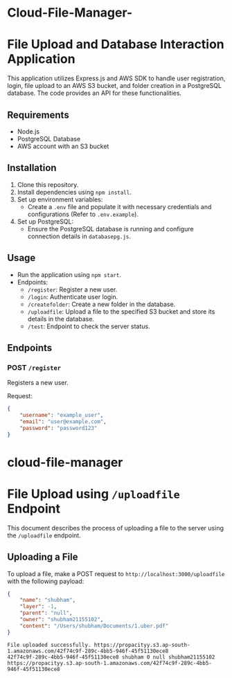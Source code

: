 # Cloud-File-Manager-

# File Upload and Database Interaction Application

This application utilizes Express.js and AWS SDK to handle user registration, login, file upload to an AWS S3 bucket, and folder creation in a PostgreSQL database. The code provides an API for these functionalities.

## Requirements

- Node.js
- PostgreSQL Database
- AWS account with an S3 bucket

## Installation

1. Clone this repository.
2. Install dependencies using `npm install`.
3. Set up environment variables:
   - Create a `.env` file and populate it with necessary credentials and configurations (Refer to `.env.example`).
4. Set up PostgreSQL:
   - Ensure the PostgreSQL database is running and configure connection details in `databasepg.js`.

## Usage

- Run the application using `npm start`.
- Endpoints:
  - `/register`: Register a new user.
  - `/login`: Authenticate user login.
  - `/createfolder`: Create a new folder in the database.
  - `/uploadfile`: Upload a file to the specified S3 bucket and store its details in the database.
  - `/test`: Endpoint to check the server status.

## Endpoints

### POST `/register`

Registers a new user.

Request:

```json
{
    "username": "example_user",
    "email": "user@example.com",
    "password": "password123"
}
```

# cloud-file-manager


# File Upload using `/uploadfile` Endpoint

This document describes the process of uploading a file to the server using the `/uploadfile` endpoint.

## Uploading a File

To upload a file, make a POST request to `http://localhost:3000/uploadfile` with the following payload:

```json
{
    "name": "shubham",
    "layer": -1,
    "parent": "null",
    "owner": "shubham21155102",
    "content": "/Users/shubham/Documents/1.uber.pdf"
}
```

```
File uploaded successfully. https://propacityy.s3.ap-south-1.amazonaws.com/42f74c9f-289c-4bb5-946f-45f51130ece8
42f74c9f-289c-4bb5-946f-45f51130ece8 shubham 0 null shubham21155102 https://propacityy.s3.ap-south-1.amazonaws.com/42f74c9f-289c-4bb5-946f-45f51130ece8

```
